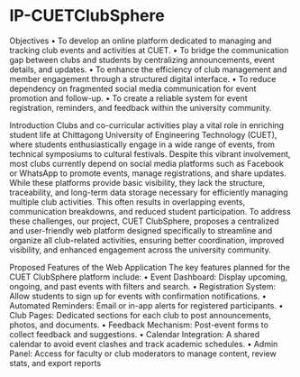 # IP-CUETClubSphere

Objectives
• To develop an online platform dedicated to managing and tracking club events and activities at CUET.
• To bridge the communication gap between clubs and students by centralizing announcements, event details, and updates.
• To enhance the efficiency of club management and member engagement through a structured digital interface.
• To reduce dependency on fragmented social media communication for event promotion and follow-up.
• To create a reliable system for event registration, reminders, and feedback within the university community.

Introduction
Clubs and co-curricular activities play a vital role in enriching student life at Chittagong University of Engineering Technology (CUET), where students enthusiastically engage in a wide range of events, from technical symposiums to cultural festivals. Despite this vibrant involvement, most clubs currently depend on social media platforms such as Facebook or WhatsApp to promote events, manage registrations, and share updates. While these platforms provide basic visibility, they lack the structure, traceability, and long-term data storage necessary for efficiently managing multiple club activities. This often results in overlapping events, communication breakdowns, and reduced student participation.
To address these challenges, our project, CUET ClubSphere, proposes a centralized and user-friendly web platform designed specifically to streamline and organize all club-related activities, ensuring better
coordination, improved visibility, and enhanced engagement across the university community.

Proposed Features of the Web Application
The key features planned for the CUET ClubSphere platform include:
• Event Dashboard: Display upcoming, ongoing, and past events with filters and search.
• Registration System: Allow students to sign up for events with confirmation notifications.
• Automated Reminders: Email or in-app alerts for registered participants.
• Club Pages: Dedicated sections for each club to post announcements, photos, and documents.
• Feedback Mechanism: Post-event forms to collect feedback and suggestions.
• Calendar Integration: A shared calendar to avoid event clashes and track academic schedules.
• Admin Panel: Access for faculty or club moderators to manage content, review stats, and export reports
